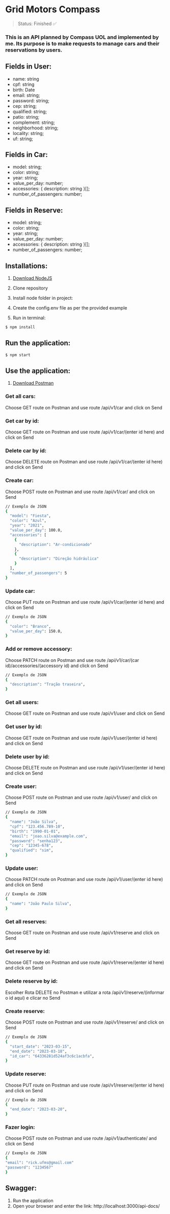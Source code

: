 <h1>Grid Motors Compass</h1>

> Status: Finished ✅

### This is an API planned by Compass UOL and implemented by me. Its purpose is to make requests to manage cars and their reservations by users.

## Fields in User:

- name: string
- cpf: string
- birth: Date
- email: string;
- password: string;
- cep: string;
- qualified: string;
- patio: string;
- complement: string;
- neighborhood: string;
- locality: string;
- uf: string;

## Fields in Car:

- model: string;
- color: string;
- year: string;
- value_per_day: number;
- accessories: { description: string }[];
- number_of_passengers: number;

## Fields in Reserve:

- model: string;
- color: string;
- year: string;
- value_per_day: number;
- accessories: { description: string }[];
- number_of_passengers: number;

## Installations:

1. [Download NodeJS](https://nodejs.org/en/)

2. Clone repository

3. Install node folder in project:

4. Create the config.env file as per the provided example

5. Run in terminal:

```bash
$ npm install
```

## Run the application:

```bash
$ npm start
```

## Use the application:

1. [Download Postman](https://www.postman.com/downloads/)

### Get all cars:

Choose GET route on Postman and use route /api/v1/car and click on Send

### Get car by id:

Choose GET route on Postman and use route /api/v1/car/(enter id here) and click on Send

### Delete car by id:

Choose DELETE route on Postman and use route /api/v1/car/(enter id here) and click on Send

### Create car:

Choose POST route on Postman and use route /api/v1/car/ and click on Send

```bash
// Exemplo de JSON
{
  "model": "Fiesta",
  "color": "Azul",
  "year": "2021",
  "value_per_day": 100.0,
  "accessories": [
    {
      "description": "Ar-condicionado"
    },
    {
      "description": "Direção hidráulica"
    }
  ],
  "number_of_passengers": 5
}
```

### Update car:

Choose PUT route on Postman and use route /api/v1/car/(enter id here) and click on Send

```bash
// Exemplo de JSON
{
  "color": "Branco",
  "value_per_day": 150.0,
}
```

### Add or remove accessory:

Choose PATCH route on Postman and use route /api/v1/car/(car id)/accessories/(accessory id) and click on Send

```bash
// Exemplo de JSON
{
  "description": "Tração traseira",
}
```

### Get all users:

Choose GET route on Postman and use route /api/v1/user and click on Send

### Get user by id:

Choose GET route on Postman and use route /api/v1/user/(enter id here) and click on Send

### Delete user by id:

Choose DELETE route on Postman and use route /api/v1/user/(enter id here) and click on Send

### Create user:

Choose POST route on Postman and use route /api/v1/user/ and click on Send

```bash
// Exemplo de JSON
{
  "name": "João Silva",
  "cpf": "123.456.789-10",
  "birth": "1990-01-01",
  "email": "joao.silva@example.com",
  "password": "senha123",
  "cep": "12345-678",
  "qualified": "sim",
}
```

### Update user:

Choose PATCH route on Postman and use route /api/v1/user/(enter id here) and click on Send

```bash
// Exemplo de JSON
{
  "name": "João Paulo Silva",
}
```

### Get all reserves:

Choose GET route on Postman and use route /api/v1/reserve and click on Send

### Get reserve by id:

Choose GET route on Postman and use route /api/v1/reserve/(enter id here) and click on Send

### Delete reserve by id:

Escolher Rota DELETE no Postman e utilizar a rota /api/v1/reserve/(informar o id aqui) e clicar no Send

### Create reserve:

Choose POST route on Postman and use route /api/v1/reserve/ and click on Send

```bash
// Exemplo de JSON
{
  "start_date": "2023-03-15",
  "end_date": "2023-03-18",
  "id_car": "64336281d524af3c6c1acbfa",
}
```

### Update reserve:

Choose PUT route on Postman and use route /api/v1/reserve/(enter id here) and click on Send

```bash
// Exemplo de JSON
{
  "end_date": "2023-03-20",
}
```

### Fazer login:

Choose POST route on Postman and use route /api/v1/authenticate/ and click on Send

```bash
// Exemplo de JSON
{
"email": "rick.ufms@gmail.com"
"password": "1234567"
}
```

## Swagger:

1. Run the application
2. Open your browser and enter the link: http://localhost:3000/api-docs/
